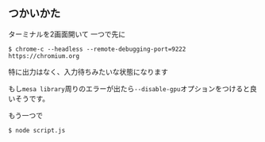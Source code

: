 ## つかいかた

ターミナルを2画面開いて
一つで先に

```
$ chrome-c --headless --remote-debugging-port=9222 https://chromium.org
```

特に出力はなく、入力待ちみたいな状態になります

もし`mesa library`周りのエラーが出たら`--disable-gpu`オプションをつけると良いそうです。

もう一つで

```
$ node script.js
```